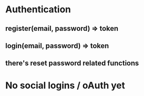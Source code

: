# Authentication

## register(email, password) => token
## login(email, password) => token
## there's reset password related functions

# No social logins / oAuth yet